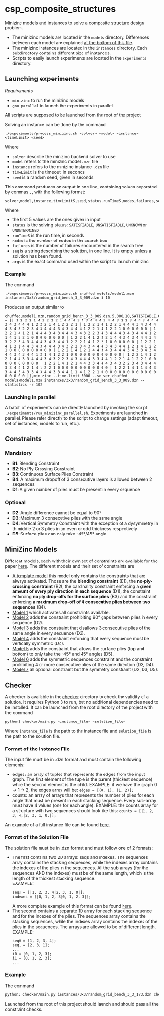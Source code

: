 # csp_composite_structures

Minizinc models and instances to solve a composite structure design problem.

- The minizinc models are located in the `models` directory. Differences between each model are explained [at the bottom of this file](#minizinc-models).
- The minizinc instances are located in the `instances` directory. Each subdirectory contains different size of instances.
- Scripts to easily launch experiments are located in the `experiments` directory.

## Launching experiments

*Requirements*

- `minizinc` to run the minizinc models
- `gnu parallel` to launch the experiments in parallel

All scripts are supposed to be launched from the root of the project

Solving an instance can be done by the command

```
./experiments/process_minizinc.sh <solver> <model> <instance> <timeLimit> <seed>
```

Where

- `solver` describe the minizinc backend solver to use
- `model` refers to the minizinc model `.mzn` file
- `instance` refers to the minizinc instance `.dzn` file
- `timeLimit` is the timeout, in seconds
- `seed` is a random seed, given in seconds

This command produces an output in one line, containing values separated by commas `,`, with the following format:

```
solver,model,instance,timeLimitS,seed,status,runTimeS,nodes,failures,seq,args
```

Where

- the first 5 values are the ones given in input
- `status` is the solving status: `SATISFIABLE`, `UNSATISFIABLE`, `UNKNOWN` or `UNDETERMINED`
- `runTimeS` is the run time, in seconds
- `nodes` is the number of nodes in the search tree
- `failures` is the number of failures encountered in the search tree
- `seq` is a string describing the solution, in one line. It is empty unless a solution has been found.
- `args` is the exact command used within the script to launch minizinc

### Example

The command

```
./experiments/process_minizinc.sh chuffed models/model1.mzn instances/3x3/random_grid_bench_3_3_009.dzn 5 10
```

Produces an output similar to

```
chuffed,model1.mzn,random_grid_bench_3_3_009.dzn,5.000,10,SATISFIABLE,0.052,1480,453,seq = [| 1 2 2 2 1 4 1 2 2 2 1 4 4 4 3 4 3 4 4 4 3 4 4 3 2 2 3 4 4 3 4 4 4 3 4 3 4 4 4 1 2 2 2 1 4 1 2 2 2 1 | 1 2 2 1 4 1 2 2 1 4 4 4 3 4 3 4 4 4 3 4 3 2 2 3 4 3 4 4 4 3 4 3 4 4 4 1 2 2 1 4 1 2 2 1 0 0 0 0 0 0 | 1 2 2 1 4 1 2 1 4 4 4 3 4 3 4 4 4 3 4 3 2 2 3 4 3 4 4 4 3 4 3 4 4 4 1 2 1 4 1 2 2 1 0 0 0 0 0 0 0 0 | 1 2 2 1 4 1 2 2 2 1 4 4 3 4 3 4 4 4 3 4 3 2 2 3 4 3 4 4 4 3 4 3 4 4 1 2 2 2 1 4 1 2 2 1 0 0 0 0 0 0 | 1 2 2 1 4 1 2 1 4 4 3 4 3 4 4 4 3 4 3 2 2 3 4 3 4 4 4 3 4 3 4 4 1 2 1 4 1 2 2 1 0 0 0 0 0 0 0 0 0 0 | 1 2 2 1 4 1 2 1 4 4 3 4 3 4 4 4 3 4 3 3 4 3 4 4 4 3 4 3 4 4 1 2 1 4 1 2 2 1 0 0 0 0 0 0 0 0 0 0 0 0 | 1 2 2 1 4 1 2 2 1 4 4 3 3 4 4 4 3 4 3 2 2 3 4 3 4 4 4 3 3 4 4 1 2 2 1 4 1 2 2 1 0 0 0 0 0 0 0 0 0 0 | 1 2 2 1 4 1 2 1 4 4 3 3 4 4 4 3 4 3 2 2 3 4 3 4 4 4 3 3 4 4 1 2 1 4 1 2 2 1 0 0 0 0 0 0 0 0 0 0 0 0 | 1 2 2 1 4 1 1 4 4 3 3 4 4 3 4 3 3 4 3 4 4 3 3 4 4 1 1 4 1 2 2 1 0 0 0 0 0 0 0 0 0 0 0 0 0 0 0 0 0 0 |],minizinc --time-limit 5000 --solver chuffed models/model1.mzn instances/3x3/random_grid_bench_3_3_009.dzn --statistics -r 102
```

### Launching in parallel

A batch of experiments can be directly launched by invoking the script `./experiments/run_minizinc_parallel.sh`.
Experiments are launched in parallel.
Please refer directly to the script to change settings (adapt timeout, set of instances, models to run, etc.).

## Constraints

### Mandatory

- **B1**: Blending Constraint
- **B2**: No Ply Crossing Constraint
- **B3**: Continuous Surface Plies Constraint
- **B4**: A maximum dropoff of 3 consecutive layers is allowed between 2 sequences
- **D1**: A given number of plies must be present in every sequence

### Optional

- **D2**: Angle difference cannot be equal to 90°
- **D3**: Maximum 3 consecutive plies with the same angle
- **D4**: Vertical Symmetry Constraint with the exception of a dysymmetry in th middle 2 or 3 plies in an even or odd thickness respectively
- **D5**: Surface plies can only take -45°/45° angle

## MiniZinc Models

Different models, each with their own set of constraints are available for the paper [here](./models).
The different models and their set of constraints are

- [A template model](./models/model_template.mzn) this model only contains the constraints that are always activated. Those are the **blending constraint** (B1), the **no-ply-crossing constraint** (B2), the cardinality constraint enforcing a **given amount of every ply direction in each sequence** (D1), the constraint enforcing **no ply drop-offs for the surface plies** (B3) and the constraint enforcing **a maximum drop-off of 4 consecutive plies between two sequences** (B4).
- [Model 1](./models/model1.mzn) which activates all constraints available.
- [Model 2](./models/model2.mzn) adds the constraint prohibiting 90° gaps between plies in every sequence (D2).
- [Model 3](./models/model3.mzn) adds the constraint that disallows 3 consecutive plies of the same angle in every sequence (D3).
- [Model 4](./models/model4.mzn) adds the constraint enforcing that every sequence must be vertically symmetric (D4).
- [Model 5](./models/model5.mzn) adds the constraint that allows the surface plies (top and bottom) to only take the -45° and 45° angles (D5).
- [Model 6](./models/model6.mzn) adds the symmetric sequences constraint and the constraint prohibiting 4 or more consecutive plies of the same direction (D3, D4).
- [Model 7](./models/model7.mzn) all optional constraint but the symmetry constraint (D2, D3, D5).

## Checker

A checker is available in the [checker](checker) directory to check the validity of a solution.
It requires Python 3 to run, but no additional dependencies need to be installed.
It can be launched from the root directory of the project with the command

```sh
python3 checker/main.py <instance_file> <solution_file>
```

Where `instance_file` is the path to the instance file and `solution_file` is the path to the solution file.

### Format of the Instance File

The input file must be in .dzn format and must contain the following elements:
- edges: an array of tuples that represents the edges from the input graph.
  The first element of the tuple is the parent (thickest sequence) while the second element is the child.
  EXAMPLE: if we have the graph 0 -> 1 -> 2, the edges array will be:
  `edges = [(0, 1), (1, 2)];`
- counts: an array of arrays that represents the number of plies for each angle that must be present in
  each stacking sequence.
  Every sub-array must have 4 values (one for each angle).
  EXAMPLE: the counts array for a structure with two sequences should look like this:
  `counts = [|1, 2, 3, 4,|2, 3, 1, 0,|];`

An example of a full instance file can be found [here](instances/3x3/random_grid_bench_3_3_173.dzn).

### Format of the Solution File

The solution file must be in .dzn format and must follow one of 2 formats:
- The first contains two 2D arrays: seqs and indexes.
  The sequences array contains the stacking sequences, while the indexes array contains the indexes of the
  plies in the sequences. All the sub arrays (for the sequences AND the indexes) must be of the same
  length, which is the length of the thickest stacking sequence.  
  EXAMPLE:
    ```dzn
    seqs = [|1, 2, 3, 4|2, 3, 1, 0|];
    indexes = [|0, 1, 2, 3|0, 1, 2, 3|];
    ```
  A more complete example of this format can be found [here](checker/example_solution.dzn).
- The second contains a separate 1D array for each stacking sequence and for the indexes of the plies.
  The sequences array contains the stacking sequences, while the indexes array contains the indexes of the
  plies in the sequences. The arrays are allowed to be of different length.  
  EXAMPLE:
    ```dzn
    seq0 = [1, 2, 3, 4];
    seq1 = [2, 3, 1];
    ...
    i0 = [0, 1, 2, 3];
    i1 = [0, 1, 2, 3];
    ...
    ```
### Example

The command

```sh
python3 checker/main.py instances/3x3/random_grid_bench_3_3_173.dzn checker/example_solution.dzn
```

Launched from the root of this project should launch and should pass all the constraint checks.
